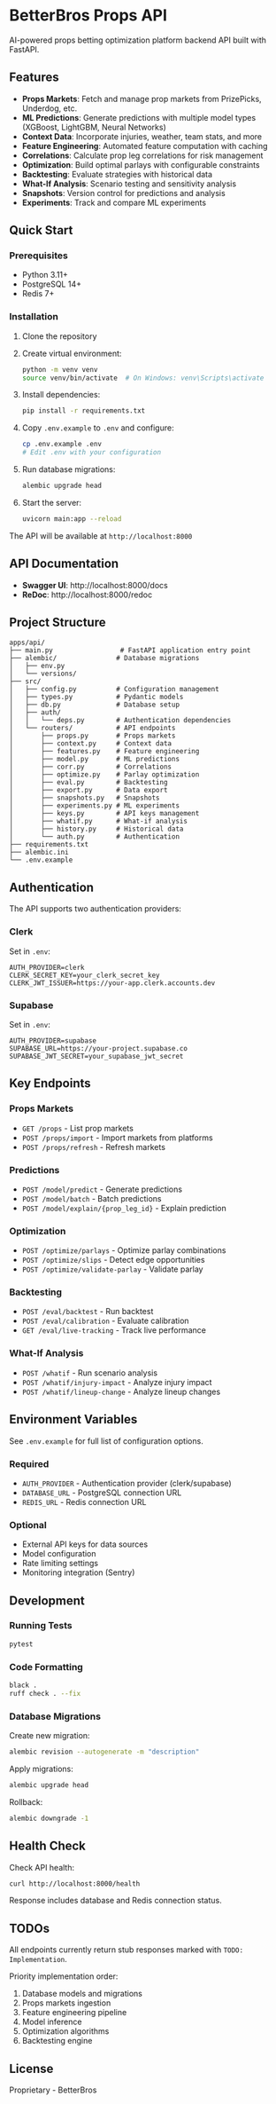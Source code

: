 # BetterBros Props API

AI-powered props betting optimization platform backend API built with FastAPI.

## Features

- **Props Markets**: Fetch and manage prop markets from PrizePicks, Underdog, etc.
- **ML Predictions**: Generate predictions with multiple model types (XGBoost, LightGBM, Neural Networks)
- **Context Data**: Incorporate injuries, weather, team stats, and more
- **Feature Engineering**: Automated feature computation with caching
- **Correlations**: Calculate prop leg correlations for risk management
- **Optimization**: Build optimal parlays with configurable constraints
- **Backtesting**: Evaluate strategies with historical data
- **What-If Analysis**: Scenario testing and sensitivity analysis
- **Snapshots**: Version control for predictions and analysis
- **Experiments**: Track and compare ML experiments

## Quick Start

### Prerequisites

- Python 3.11+
- PostgreSQL 14+
- Redis 7+

### Installation

1. Clone the repository
2. Create virtual environment:
   ```bash
   python -m venv venv
   source venv/bin/activate  # On Windows: venv\Scripts\activate
   ```

3. Install dependencies:
   ```bash
   pip install -r requirements.txt
   ```

4. Copy `.env.example` to `.env` and configure:
   ```bash
   cp .env.example .env
   # Edit .env with your configuration
   ```

5. Run database migrations:
   ```bash
   alembic upgrade head
   ```

6. Start the server:
   ```bash
   uvicorn main:app --reload
   ```

The API will be available at `http://localhost:8000`

## API Documentation

- **Swagger UI**: http://localhost:8000/docs
- **ReDoc**: http://localhost:8000/redoc

## Project Structure

```
apps/api/
├── main.py                 # FastAPI application entry point
├── alembic/               # Database migrations
│   ├── env.py
│   └── versions/
├── src/
│   ├── config.py          # Configuration management
│   ├── types.py           # Pydantic models
│   ├── db.py              # Database setup
│   ├── auth/
│   │   └── deps.py        # Authentication dependencies
│   └── routers/           # API endpoints
│       ├── props.py       # Props markets
│       ├── context.py     # Context data
│       ├── features.py    # Feature engineering
│       ├── model.py       # ML predictions
│       ├── corr.py        # Correlations
│       ├── optimize.py    # Parlay optimization
│       ├── eval.py        # Backtesting
│       ├── export.py      # Data export
│       ├── snapshots.py   # Snapshots
│       ├── experiments.py # ML experiments
│       ├── keys.py        # API keys management
│       ├── whatif.py      # What-if analysis
│       ├── history.py     # Historical data
│       └── auth.py        # Authentication
├── requirements.txt
├── alembic.ini
└── .env.example
```

## Authentication

The API supports two authentication providers:

### Clerk

Set in `.env`:
```
AUTH_PROVIDER=clerk
CLERK_SECRET_KEY=your_clerk_secret_key
CLERK_JWT_ISSUER=https://your-app.clerk.accounts.dev
```

### Supabase

Set in `.env`:
```
AUTH_PROVIDER=supabase
SUPABASE_URL=https://your-project.supabase.co
SUPABASE_JWT_SECRET=your_supabase_jwt_secret
```

## Key Endpoints

### Props Markets
- `GET /props` - List prop markets
- `POST /props/import` - Import markets from platforms
- `POST /props/refresh` - Refresh markets

### Predictions
- `POST /model/predict` - Generate predictions
- `POST /model/batch` - Batch predictions
- `POST /model/explain/{prop_leg_id}` - Explain prediction

### Optimization
- `POST /optimize/parlays` - Optimize parlay combinations
- `POST /optimize/slips` - Detect edge opportunities
- `POST /optimize/validate-parlay` - Validate parlay

### Backtesting
- `POST /eval/backtest` - Run backtest
- `POST /eval/calibration` - Evaluate calibration
- `GET /eval/live-tracking` - Track live performance

### What-If Analysis
- `POST /whatif` - Run scenario analysis
- `POST /whatif/injury-impact` - Analyze injury impact
- `POST /whatif/lineup-change` - Analyze lineup changes

## Environment Variables

See `.env.example` for full list of configuration options.

### Required
- `AUTH_PROVIDER` - Authentication provider (clerk/supabase)
- `DATABASE_URL` - PostgreSQL connection URL
- `REDIS_URL` - Redis connection URL

### Optional
- External API keys for data sources
- Model configuration
- Rate limiting settings
- Monitoring integration (Sentry)

## Development

### Running Tests
```bash
pytest
```

### Code Formatting
```bash
black .
ruff check . --fix
```

### Database Migrations

Create new migration:
```bash
alembic revision --autogenerate -m "description"
```

Apply migrations:
```bash
alembic upgrade head
```

Rollback:
```bash
alembic downgrade -1
```

## Health Check

Check API health:
```bash
curl http://localhost:8000/health
```

Response includes database and Redis connection status.

## TODOs

All endpoints currently return stub responses marked with `TODO: Implementation`.

Priority implementation order:
1. Database models and migrations
2. Props markets ingestion
3. Feature engineering pipeline
4. Model inference
5. Optimization algorithms
6. Backtesting engine

## License

Proprietary - BetterBros
